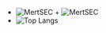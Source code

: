 + ![MertSEC](https://komarev.com/ghpvc/?username=MertSEC) + ![MertSEC](https://visitor-badge.glitch.me/badge?page_id=MertSEC.profile)
+ ![Top Langs](https://github-readme-stats.vercel.app/api/top-langs/?username=MertSEC&layout=compact&theme=tokyonight)
